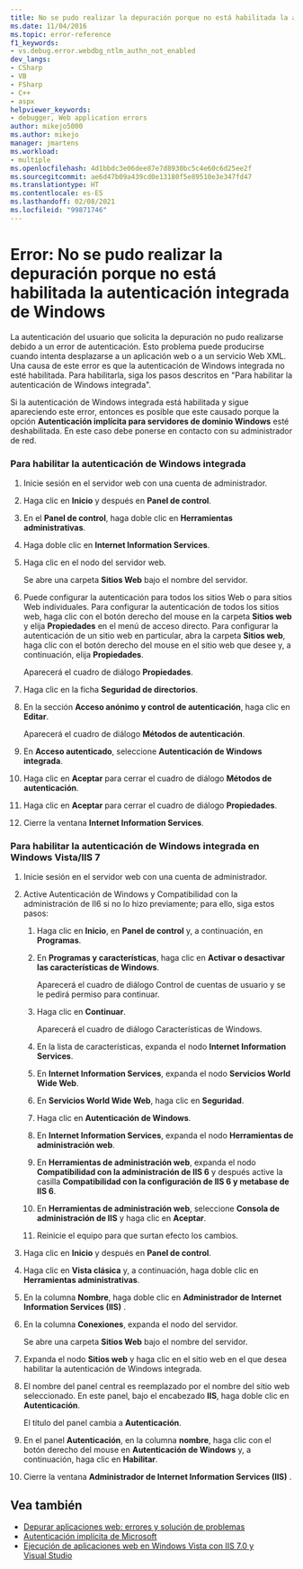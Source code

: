 ```yaml
---
title: No se pudo realizar la depuración porque no está habilitada la autenticación integrada de Windows | Microsoft Docs
ms.date: 11/04/2016
ms.topic: error-reference
f1_keywords:
- vs.debug.error.webdbg_ntlm_authn_not_enabled
dev_langs:
- CSharp
- VB
- FSharp
- C++
- aspx
helpviewer_keywords:
- debugger, Web application errors
author: mikejo5000
ms.author: mikejo
manager: jmartens
ms.workload:
- multiple
ms.openlocfilehash: 4d1bbdc3e06dee87e7d8930bc5c4e60c6d25ee2f
ms.sourcegitcommit: ae6d47b09a439cd0e13180f5e89510e3e347fd47
ms.translationtype: HT
ms.contentlocale: es-ES
ms.lasthandoff: 02/08/2021
ms.locfileid: "99871746"
---
```

# <a name="error-debugging-failed-because-integrated-windows-authentication-is-not-enabled"></a>Error: No se pudo realizar la depuración porque no está habilitada la autenticación integrada de Windows
La autenticación del usuario que solicita la depuración no pudo realizarse debido a un error de autenticación. Esto problema puede producirse cuando intenta desplazarse a un aplicación web o a un servicio Web XML. Una causa de este error es que la autenticación de Windows integrada no esté habilitada. Para habilitarla, siga los pasos descritos en "Para habilitar la autenticación de Windows integrada".

 Si la autenticación de Windows integrada está habilitada y sigue apareciendo este error, entonces es posible que este causado porque la opción **Autenticación implícita para servidores de dominio Windows** esté deshabilitada. En este caso debe ponerse en contacto con su administrador de red.

### <a name="to-enable-integrated-windows-authentication"></a>Para habilitar la autenticación de Windows integrada

1. Inicie sesión en el servidor web con una cuenta de administrador.

2. Haga clic en **Inicio** y después en **Panel de control**.

3. En el **Panel de control**, haga doble clic en **Herramientas administrativas**.

4. Haga doble clic en **Internet Information Services**.

5. Haga clic en el nodo del servidor web.

     Se abre una carpeta **Sitios Web** bajo el nombre del servidor.

6. Puede configurar la autenticación para todos los sitios Web o para sitios Web individuales. Para configurar la autenticación de todos los sitios web, haga clic con el botón derecho del mouse en la carpeta **Sitios web** y elija **Propiedades** en el menú de acceso directo. Para configurar la autenticación de un sitio web en particular, abra la carpeta **Sitios web**, haga clic con el botón derecho del mouse en el sitio web que desee y, a continuación, elija **Propiedades**.

     Aparecerá el cuadro de diálogo **Propiedades**.

7. Haga clic en la ficha **Seguridad de directorios**.

8. En la sección **Acceso anónimo y control de autenticación**, haga clic en **Editar**.

     Aparecerá el cuadro de diálogo **Métodos de autenticación**.

9. En **Acceso autenticado**, seleccione **Autenticación de Windows integrada**.

10. Haga clic en **Aceptar** para cerrar el cuadro de diálogo **Métodos de autenticación**.

11. Haga clic en **Aceptar** para cerrar el cuadro de diálogo **Propiedades**.

12. Cierre la ventana **Internet Information Services**.

### <a name="to-enable-integrated-windows-authentication-in-windows-vistaiis-7"></a>Para habilitar la autenticación de Windows integrada en Windows Vista/IIS 7

1. Inicie sesión en el servidor web con una cuenta de administrador.

2. Active Autenticación de Windows y Compatibilidad con la administración de II6 si no lo hizo previamente; para ello, siga estos pasos:

    1. Haga clic en **Inicio**, en **Panel de control** y, a continuación, en **Programas**.

    2. En **Programas y características**, haga clic en **Activar o desactivar las características de Windows**.

         Aparecerá el cuadro de diálogo Control de cuentas de usuario y se le pedirá permiso para continuar.

    3. Haga clic en **Continuar**.

         Aparecerá el cuadro de diálogo Características de Windows.

    4. En la lista de características, expanda el nodo **Internet Information Services**.

    5. En **Internet Information Services**, expanda el nodo **Servicios World Wide Web**.

    6. En **Servicios World Wide Web**, haga clic en **Seguridad**.

    7. Haga clic en **Autenticación de Windows**.

    8. En **Internet Information Services**, expanda el nodo **Herramientas de administración web**.

    9. En **Herramientas de administración web**, expanda el nodo **Compatibilidad con la administración de IIS 6** y después active la casilla **Compatibilidad con la configuración de IIS 6 y metabase de IIS 6**.

    10. En **Herramientas de administración web**, seleccione **Consola de administración de IIS** y haga clic en **Aceptar**.

    11. Reinicie el equipo para que surtan efecto los cambios.

3. Haga clic en **Inicio** y después en **Panel de control**.

4. Haga clic en **Vista clásica** y, a continuación, haga doble clic en **Herramientas administrativas**.

5. En la columna **Nombre**, haga doble clic en **Administrador de Internet Information Services (IIS)** .

6. En la columna **Conexiones**, expanda el nodo del servidor.

     Se abre una carpeta **Sitios Web** bajo el nombre del servidor.

7. Expanda el nodo **Sitios web** y haga clic en el sitio web en el que desea habilitar la autenticación de Windows integrada.

8. El nombre del panel central es reemplazado por el nombre del sitio web seleccionado. En este panel, bajo el encabezado **IIS**, haga doble clic en **Autenticación**.

     El título del panel cambia a **Autenticación**.

9. En el panel **Autenticación**, en la columna **nombre**, haga clic con el botón derecho del mouse en **Autenticación de Windows** y, a continuación, haga clic en **Habilitar**.

10. Cierre la ventana **Administrador de Internet Information Services (IIS)** .

## <a name="see-also"></a>Vea también
- [Depurar aplicaciones web: errores y solución de problemas](../debugger/debugging-web-applications-errors-and-troubleshooting.md)
- [Autenticación implícita de Microsoft](/windows/win32/secauthn/microsoft-digest-authentication)
- [Ejecución de aplicaciones web en Windows Vista con IIS 7.0 y Visual Studio](/previous-versions/aa964620(v=vs.140))